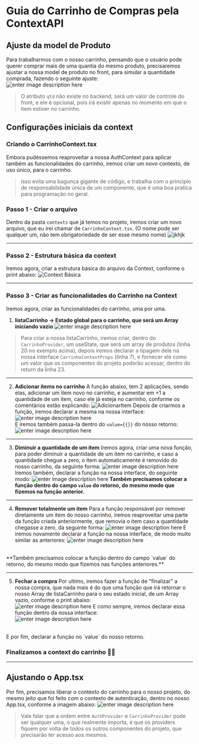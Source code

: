 # Guia do Carrinho de Compras pela ContextAPI

## Ajuste da model de Produto
Para trabalharmos com o nosso carrinho, pensando que o usuário pode querer comprar mais de uma quantia do mesmo produto, precisaremos ajustar a nossa model de produto no front, para simular a quantidade comprada, fazendo o seguinte ajuste:<br />
![enter image description here](https://i.ibb.co/G7RtdMh/model-produto.png)
>O atributo `qtd` não existe no backend, será um valor de controle do front, e ele é opcional, pois irá existir apenas no momento em que o item estiver no carrinho.

## Configurações iniciais da context

### Criando o CarrinhoContext.tsx
Embora pudéssemos reaproveitar a nossa AuthContext para aplicar também as funcionalidades do carrinho, iremos criar um novo contexto, de uso único, para o carrinho. 
> isso evita uma bagunça gigante de código, e trabalha com o principio de responsabilidade única de um componente, que é uma boa pratica para programação no geral.

### Passo 1 - Criar o arquivo
Dentro da pasta `contexts` que já temos no projeto, iremos criar um novo arquivo, que eu irei chamar de `CarrinhoContext.tsx`. (O nome pode ser qualquer um, não tem obrigatoriedade de ser esse mesmo nome) 
![jkhjk](https://i.ibb.co/bP2s4Bp/1.png)

<hr />

### Passo 2 - Estrutura básica da context
Iremos agora, criar a estrutura básica do arquivo da Context, conforme o print abaixo:
![Context Básica](https://i.ibb.co/fx0tVB1/2.png)

<hr />

### Passo 3 - Criar as funcionalidades do Carrinho na Context
Iremos agora, criar as funcionalidades do carrinho, uma por uma.

 1. **listaCarrinho -> Estado global para o carrinho, que será um Array iniciando vazio**
 ![enter image description here](https://i.ibb.co/VvZPtBN/3.png)
>Para criar a nossa listaCarrinho, iremos criar, dentro do `CarrinhoProvider`, um useState, que será um array de produtos (linha 20 no exemplo acima), depois iremos declarar a tipagem dele na nossa interface `CarrinhoContextProps` (linha 7), e fornecer ele como um valor que os componentes do projeto poderão acessar, dentro do return da linha 23.
<hr />

 2. **Adicionar items no carrinho**
A função abaixo, tem 2 aplicações, sendo elas, adicionar um item novo no carrinho, e aumentar em +1 a quantidade de um item, caso ele já esteja no carrinho, conforme os comentários estão explicando:
![AdicionarItem](https://i.ibb.co/RHFLgP7/4.png)
Depois de criarmos a função, iremos declarar a mesma na nossa interface:
![enter image description here](https://i.ibb.co/n0q6R2b/5.png)
<br />E iremos também passa-la dentro do `value={{}}` do nosso retorno:
![enter image description here](https://i.ibb.co/3WBt3sS/6.png)
<hr />

 3. **Diminuir a quantidade de um item**
Iremos agora, criar uma nova função, para poder diminuir a quantidade de um item no carrinho, e caso a quantidade chegue a zero, o item automaticamente é removido do nosso carrinho, da seguinte forma:
![enter image description here](https://i.ibb.co/Wz3WmtG/7.png)
Iremos também, declarar a função na nossa interface, do seguinte modo:
![enter image description here](https://i.ibb.co/m4TPD8v/8.png)
**Também precisamos colocar a função dentro do campo `value` do retorno, do mesmo modo que fizemos na função anterior.**
<hr />

 4. **Remover totalmente um item**
Para a função responsável por remover diretamente um item do nosso carrinho, iremos reaproveitar uma parte da função criada anteriormente, que removia o item caso a quantidade chegasse a zero, da seguinte forma:
![enter image description here](https://i.ibb.co/n6PQRZt/9.png)
E iremos novamente declarar a função na nossa interface, de modo muito similar as anteriores:
![enter image description here](https://i.ibb.co/J5QN3yd/10.png)
<br />
**Também precisamos colocar a função dentro do campo `value` do retorno, do mesmo modo que fizemos nas funções anteriores.**

<hr />

 5. **Fechar a compra**
Por ultimo, iremos fazer a função de "finalizar" a nossa compra, que nada mais é do que uma função que irá retornar o nosso Array de listaCarrinho para o seu estado inicial, de um Array vazio, conforme o print abaixo:<br />
![enter image description here](https://i.ibb.co/SnHNb7B/11.png)
E como sempre, iremos declarar essa função dentro da nossa interface:<br />
![enter image description here](https://i.ibb.co/tLYPfsZ/12.png)
<br />
E por fim, declarar a função no `value` do nosso retorno.

### Finalizamos a context do carrinho 🎉🎉

<hr />

## Ajustando o App.tsx
Por fim, precisamos liberar o contexto do carrinho para o nosso projeto, do mesmo jeito que foi feito com o contexto de autenticação, dentro no nosso App.tsx, conforme a imagem abaixo:
![enter image description here](https://i.ibb.co/M6FBtRG/13.png)
>Vale falar que a ordem entre `AuthProvider` e `CarrinhoProvider` pode ser qualquer uma, o que realmente importa, é que os providers fiquem por volta de todos os outros componentes do projeto, que precisarão ter acesso aos mesmos.
